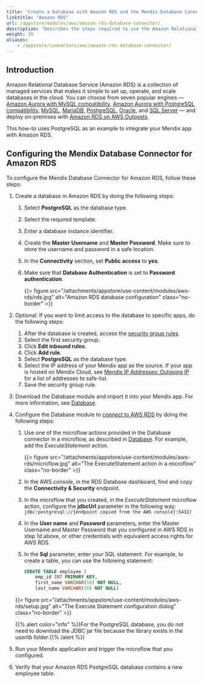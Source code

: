 ```yaml
---
title: "Create a Database with Amazon RDS and the Mendix Database Connector"
linktitle: "Amazon RDS"
url: /appstore/modules/aws/amazon-rds-database-connector/
description: "Describes the steps required to use the Amazon Relational Database Service (RDS) with the Mendix Database Connector."
weight: 20
aliases:
    - /appstore/connectors/aws/amazon-rds-database-connector/
---
```


## Introduction

Amazon Relational Database Service (Amazon RDS) is a collection of managed services that makes it simple to set up, operate, and scale databases in the cloud. You can choose from seven popular engines — [Amazon Aurora with MySQL compatibility](https://aws.amazon.com/rds/aurora/?pg=ln&sec=hiw), [Amazon Aurora with PostgreSQL compatibility](https://aws.amazon.com/rds/aurora/?pg=ln&sec=hiw), [MySQL](https://aws.amazon.com/rds/mysql/?pg=ln&sec=hiw), [MariaDB](https://aws.amazon.com/rds/mariadb/?pg=ln&sec=hiw), [PostgreSQL](https://aws.amazon.com/rds/postgresql/?pg=ln&sec=hiw), [Oracle](https://aws.amazon.com/rds/oracle/?pg=ln&sec=hiw), and [SQL Server](https://aws.amazon.com/rds/sqlserver/?pg=ln&sec=hiw) — and deploy on-premises with [Amazon RDS on AWS Outposts](https://aws.amazon.com/rds/outposts/?pg=ln&sec=hiw).

This how-to uses PostgreSQL as an example to integrate your Mendix app with Amazon RDS.

## Configuring the Mendix Database Connector for Amazon RDS

To configure the Mendix Database Connector for Amazon RDS, follow these steps: 

1. Create a database in Amazon RDS by doing the following steps:
    1. Select **PostgreSQL** as the database type.
    2. Select the required template.
    3. Enter a database instance identifier. 
    4. Create the **Master Username** and **Master Password**. 
    Make sure to store the username and password in a safe location.
    5. In the **Connectivity** section, set **Public access** to **yes**.
    6. Make sure that **Database Authentication** is set to **Password authentication**.

        {{< figure src="/attachments/appstore/use-content/modules/aws-rds/rds.jpg" alt="Amazon RDS database configuration" class="no-border" >}}

2. Optional: If you want to limit access to the database to specific apps, do the following steps:
    1. After the database is created, access the [security group rules](https://docs.aws.amazon.com/vpc/latest/userguide/VPC_SecurityGroups.html#SecurityGroupRules).
    2. Select the first security group.
    3. Click **Edit inbound rules**.
    4. Click **Add rule**.
    5. Select **PostgreSQL** as the database type.
    6. Select the IP address of your Mendix app as the source. If your app is hosted on Mendix Cloud, see [Mendix IP Addresses: Outgoing IP](/developerportal/deploy/mendix-ip-addresses/#outgoing) for a list of addresses to safe-list.
    7. Save the security group rule.
3. Download the Database module and import it into your Mendix app. For more information, see [Database](/appstore/modules/database-connector/).
4. Configure the Database module to [connect to AWS RDS](https://docs.aws.amazon.com/AmazonRDS/latest/UserGuide/USER_ConnectToPostgreSQLInstance.html#USER_ConnectToPostgreSQLInstance.JDBCDriverPostgreSQL) by doing the following steps:
    1. Use one of the microflow actions provided in the Database connector in a microflow, as described in [Database](/appstore/modules/database-connector/).
        For example, add the *ExecuteStatement* action.

        {{< figure src="/attachments/appstore/use-content/modules/aws-rds/microflow.jpg" alt="The ExecuteStatement action in a microflow" class="no-border" >}}

    2. In the AWS console, in the RDS Database dashboard, find and copy the **Connectivity & Security** endpoint.
    3. In the microflow that you created, in the *ExecuteStatement* microflow action, configure the **jdbcUrl** parameter in the following way: `jdbc:postgresql://{endpoint copied from the AWS console}:5432/`
    4. In the **User name** and **Password** parameters, enter the Master Username and Master Password that you configured in AWS RDS in step 1d above, or other credentials with equivalent access rights for AWS RDS. 
    5. In the **Sql** parameter, enter your SQL statement.
        For example, to create a table, you can use the following statement:

        ```sql
        CREATE TABLE employee (
            emp_id INT PRIMARY KEY,
            first_name VARCHAR(50) NOT NULL,
            last_name VARCHAR(50) NOT NULL)
        ```

    {{< figure src="/attachments/appstore/use-content/modules/aws-rds/setup.jpg" alt="The Execute Statement configuration dialog" class="no-border" >}}

    {{% alert color="info" %}}For the PostgreSQL database, you do not need to download the JDBC jar file because the library exists in the *userlib* folder.{{% /alert %}}

5. Run your Mendix application and trigger the microflow that you configured.
6. Verify that your Amazon RDS PostgreSQL database contains a new employee table.
